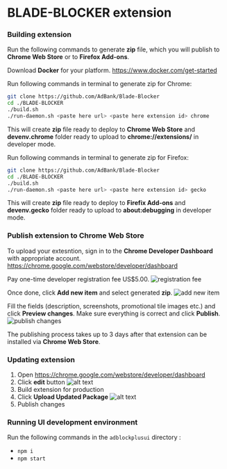# BLADE-BLOCKER extension

### Building extension

Run the following commands to generate **zip** file, which you will publish to **Chrome Web Store** or to **Firefox Add-ons**.

Download **Docker** for your platform. https://www.docker.com/get-started

Run following commands in terminal to generate zip for Chrome:
```sh
git clone https://github.com/AdBank/Blade-Blocker
cd ./BLADE-BLOCKER
./build.sh
./run-daemon.sh <paste here url> <paste here extension id> chrome
```

This will create **zip** file ready to deploy to **Chrome Web Store** and **devenv.chrome** folder ready to upload to **chrome://extensions/** in developer mode.

Run following commands in terminal to generate zip for Firefox:
```sh
git clone https://github.com/AdBank/Blade-Blocker
cd ./BLADE-BLOCKER
./build.sh
./run-daemon.sh <paste here url> <paste here extension id> gecko
```

This will create **zip** file ready to deploy to **Firefix Add-ons** and **devenv.gecko** folder ready to upload to **about:debugging** in developer mode.

### Publish extension to Chrome Web Store

To upload your extesntion, sign in to the **Chrome Developer Dashboard** with appropriate account. https://chrome.google.com/webstore/developer/dashboard

Pay one-time developer registration fee US$5.00. ![registration fee](https://i.imgur.com/L4eODyp.png)

Once done, click **Add new item** and select generated **zip**. ![add new item](https://i.imgur.com/Sv51guF.png)

Fill the fields (description, screenshots, promotional tile images etc.) and click **Preview changes**. Make sure everything is correct and click **Publish**. ![publish changes](https://i.imgur.com/HWEsUhi.png)

The publishing process takes up to 3 days after that extension can be installed via **Chrome Web Store**.

### Updating extension

1.  Open https://chrome.google.com/webstore/developer/dashboard
2.  Click **edit** button ![alt text](https://i.imgur.com/jbkh7JF.png)
3.  Build extension for production
4.  Click **Upload Updated Package** ![alt text](https://i.imgur.com/sRYb8Kz.png)
5.  Publish changes

### Running UI development environment

Run the following commands in the ```adblockplusui``` directory :

* ```npm i```
* ```npm start```